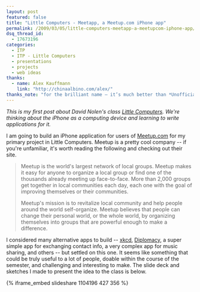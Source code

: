 ```yaml
---
layout: post
featured: false
title: "Little Computers - Meetapp, a Meetup.com iPhone app"
permalink: /2009/03/05/little-computers-meetapp-a-meetupcom-iphone-app/
dsq_thread_id:
  - 17673196
categories:
  - ITP
  - ITP - Little Computers
  - presentations
  - projects
  - web ideas
thanks:
  - name: Alex Kauffmann
    link: "http://chinaalbino.com/alex/"
thanks_note: "for the brilliant name — it’s much better than *Unofficial Meetup*."
---
```

*This is my first post about David Nolen's class [Little Computers][1]. We're thinking about the iPhone as a computing device and learning to write applications for it.*

I am going to build an iPhone application for users of [Meetup.com][2] for my primary project in Little Computers. Meetup is a pretty cool company -- if you're unfamiliar, it's worth reading the following and checking out their site.

> Meetup is the world's largest network of local groups. Meetup makes it easy for anyone to organize a local group or find one of the thousands already meeting up face-to-face. More than 2,000 groups get together in local communities each day, each one with the goal of improving themselves or their communities.
> 
> Meetup's mission is to revitalize local community and help people around the world self-organize. Meetup believes that people can change their personal world, or the whole world, by organizing themselves into groups that are powerful enough to make a difference.

I considered many alternative apps to build -- [xkcd][3], [Diplomacy][4], a super simple app for exchanging contact info, a very complex app for music sharing, and others -- but settled on this one. It seems like something that could be truly useful to a lot of people, doable within the course of the semester, and challenging and interesting to make. The slide deck and sketches I made to present the idea to the class is below.

{% iframe_embed slideshare 1104196 427 356 %}

 [1]: http://www.littlecomputers.net/
 [2]: http://meetup.com/
 [3]: http://xkcd.com/
 [4]: http://en.wikipedia.org/wiki/Diplomacy_(game)